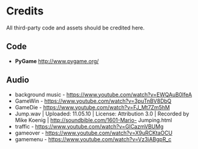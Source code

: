 # Credits

All third-party code and assets should be credited here.

## Code

- **PyGame** http://www.pygame.org/

## Audio

- background music - https://www.youtube.com/watch?v=EWQAuB0IfeA
- GameWin - https://www.youtube.com/watch?v=3puTnBV8DbQ
- GameDie - https://www.youtube.com/watch?v=FJ_Mt7Zm5hM
- Jump.wav | Uploaded: 11.05.10 | License: Attribution 3.0 | Recorded by Mike Koenig | http://soundbible.com/1601-Mario-
Jumping.html
- traffic - https://www.youtube.com/watch?v=GlCazmVBUMg
- gameover - https://www.youtube.com/watch?v=X9uRCKtaOCU
- gamemenu - https://www.youtube.com/watch?v=Vz3iABgpR_c
